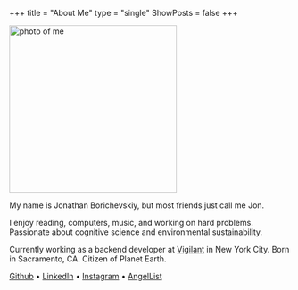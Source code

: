 +++
title = "About Me"
type = "single"
ShowPosts = false
+++

<img src="/profile.jpg" alt="photo of me" width="300"/>

My name is Jonathan Borichevskiy, but most friends just call me Jon.

I enjoy reading, computers, music, and working on hard problems. Passionate about cognitive science and environmental sustainability. 

Currently working as a backend developer at [Vigilant](https://vigilant.cc) in New York City. Born in Sacramento, CA. Citizen of Planet Earth.

[Github](https://github.com/jborichevskiy) • [LinkedIn](https://www.linkedin.com/in/jonathanborichevskiy/) • [Instagram](https://www.instagram.com/jonborichef/) • [AngelList](https://angel.co/jonathanborichevskiy)
